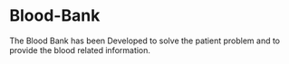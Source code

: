 # Blood-Bank
The Blood Bank has been Developed to solve the patient problem and to provide the blood related information. 
